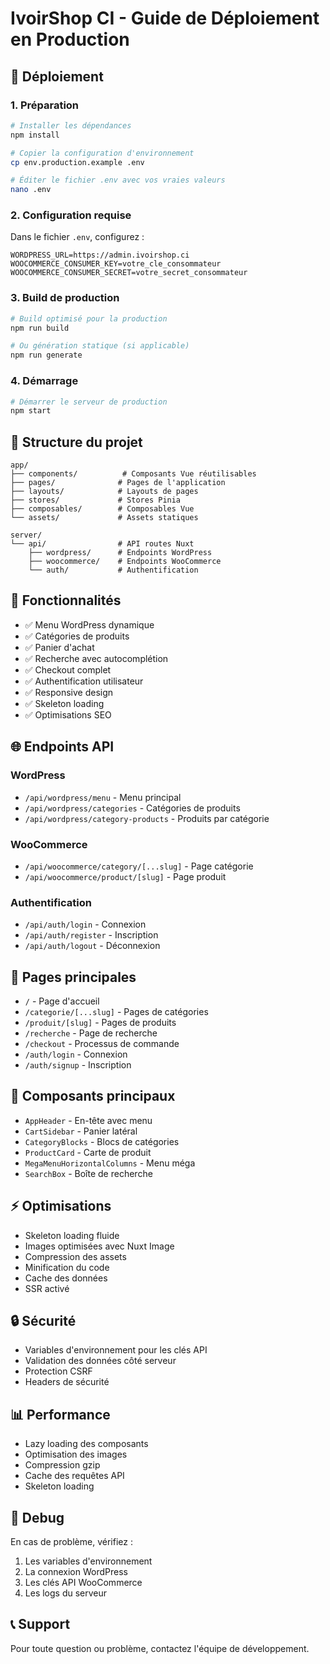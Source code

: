 # IvoirShop CI - Guide de Déploiement en Production

## 🚀 Déploiement

### 1. Préparation

```bash
# Installer les dépendances
npm install

# Copier la configuration d'environnement
cp env.production.example .env

# Éditer le fichier .env avec vos vraies valeurs
nano .env
```

### 2. Configuration requise

Dans le fichier `.env`, configurez :

```env
WORDPRESS_URL=https://admin.ivoirshop.ci
WOOCOMMERCE_CONSUMER_KEY=votre_cle_consommateur
WOOCOMMERCE_CONSUMER_SECRET=votre_secret_consommateur
```

### 3. Build de production

```bash
# Build optimisé pour la production
npm run build

# Ou génération statique (si applicable)
npm run generate
```

### 4. Démarrage

```bash
# Démarrer le serveur de production
npm start
```

## 📁 Structure du projet

```
app/
├── components/          # Composants Vue réutilisables
├── pages/              # Pages de l'application
├── layouts/            # Layouts de pages
├── stores/             # Stores Pinia
├── composables/        # Composables Vue
└── assets/             # Assets statiques

server/
└── api/                # API routes Nuxt
    ├── wordpress/      # Endpoints WordPress
    ├── woocommerce/    # Endpoints WooCommerce
    └── auth/           # Authentification
```

## 🔧 Fonctionnalités

- ✅ Menu WordPress dynamique
- ✅ Catégories de produits
- ✅ Panier d'achat
- ✅ Recherche avec autocomplétion
- ✅ Checkout complet
- ✅ Authentification utilisateur
- ✅ Responsive design
- ✅ Skeleton loading
- ✅ Optimisations SEO

## 🌐 Endpoints API

### WordPress
- `/api/wordpress/menu` - Menu principal
- `/api/wordpress/categories` - Catégories de produits
- `/api/wordpress/category-products` - Produits par catégorie

### WooCommerce
- `/api/woocommerce/category/[...slug]` - Page catégorie
- `/api/woocommerce/product/[slug]` - Page produit

### Authentification
- `/api/auth/login` - Connexion
- `/api/auth/register` - Inscription
- `/api/auth/logout` - Déconnexion

## 📱 Pages principales

- `/` - Page d'accueil
- `/categorie/[...slug]` - Pages de catégories
- `/produit/[slug]` - Pages de produits
- `/recherche` - Page de recherche
- `/checkout` - Processus de commande
- `/auth/login` - Connexion
- `/auth/signup` - Inscription

## 🎨 Composants principaux

- `AppHeader` - En-tête avec menu
- `CartSidebar` - Panier latéral
- `CategoryBlocks` - Blocs de catégories
- `ProductCard` - Carte de produit
- `MegaMenuHorizontalColumns` - Menu méga
- `SearchBox` - Boîte de recherche

## ⚡ Optimisations

- Skeleton loading fluide
- Images optimisées avec Nuxt Image
- Compression des assets
- Minification du code
- Cache des données
- SSR activé

## 🔒 Sécurité

- Variables d'environnement pour les clés API
- Validation des données côté serveur
- Protection CSRF
- Headers de sécurité

## 📊 Performance

- Lazy loading des composants
- Optimisation des images
- Compression gzip
- Cache des requêtes API
- Skeleton loading

## 🐛 Debug

En cas de problème, vérifiez :

1. Les variables d'environnement
2. La connexion WordPress
3. Les clés API WooCommerce
4. Les logs du serveur

## 📞 Support

Pour toute question ou problème, contactez l'équipe de développement.
